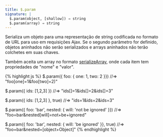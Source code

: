 ```yaml
---
title: $.param
signature: |
  $.param(object, [shallow]) ⇒ string
  $.param(array) ⇒ string
---
```


Serializa um objeto para uma representação de string codificada no formato de URL
para uso em requisições Ajax. Se o segundo parâmetro for definido, objetos aninhados
não serão serializados e arrays aninhados não terão colchetes em suas chaves.

Também aceita um array no formato [serializeArray](#serializeArray), onde cada
item tem propriedades de "nome" e "valor".

{% highlight js %}
$.param({ foo: { one: 1, two: 2 }})
//=> "foo[one]=1&foo[two]=2)"

$.param({ ids: [1,2,3] })
//=> "ids[]=1&ids[]=2&ids[]=3"

$.param({ ids: [1,2,3] }, true)
//=> "ids=1&ids=2&ids=3"

$.param({ foo: 'bar', nested: { will: 'not be ignored' }})
//=> "foo=bar&nested[will]=not+be+ignored"

$.param({ foo: 'bar', nested: { will: 'be ignored' }}, true)
//=> "foo=bar&nested=[object+Object]"
{% endhighlight %}

